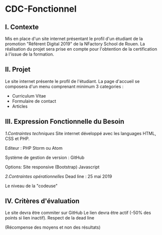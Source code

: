 # CDC-Fonctionnel

## I. Contexte

Mis en place d'un site internet présentant le profil d'un étudiant de la promotion "Référent Digital 2019" de la NFactory School de Rouen. 
La réalisation du projet sera prise en compte pour l'obtention de la certification à l'issue de la formation.

## II. Projet 

Le site internet présente le profil de l'étudiant. 
La page d'accueil se composera d'un menu comprenant minimum 3 categories : 

+ Curriculum Vitae 
+ Formulaire de contact
+ Articles

## III. Expression Fonctionnelle du Besoin 

*1.Contraintes techniques*
Site internet développé avec les languages HTML, CSS et PHP. 

Editeur : PHP Storm ou Atom

Système de gestion de version : GitHub

Options: 
Site responsive (Bootstrap)
Javascript

*2.Contraintes opérationnelles*
Dead line : 25 mai 2019

Le niveau de la "codeuse"

## IV. Critères d'évaluation 
Le site devra être commiter sur GitHub
Le lien devra être actif (-50% des points si lien inactif). 
Respect de la dead line

(Récompense des moyens et non des résultats)















